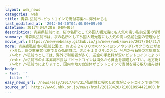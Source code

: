 ```yaml
---
layout: web_news
categories: web
title: 青森-弘前市-ビットコインで寄付募集へ-海外からも
last_modified_at: '2017-04-20T04:40:00+09:00'
datetime: 2017年04月20日 04時40分
description: 青森県弘前市は、桜の名所として外国人観光客にも人気の高い弘前公園の管理などにかかる費用について、海外の利用者が多い仮想通貨の「ビットコイン」で国内外から広く寄付を募る方針を固め、自治体による仮想通貨の新たな活用例として注目されます。
summary: 青森県弘前市は、桜の名所として外国人観光客にも人気の高い弘前公園の管理などにかかる費用について、海外の利用者が多い仮想通貨の「ビットコイン」で国内外から広く寄付を募る方針を固め、自治体による仮想通貨の新たな活用例として注目されます。
movie_url: https://newswebeasy.github.io/ja/news/web/movie/2017/04/21/k10010954421000.mp4
more: 青森県弘前市の弘前公園は、およそ２６００本のソメイヨシノやシダレザクラなどがあり、毎年春に開かれる「弘前さくらまつり」には国内外から多くの観光客が訪れます。<br
  />また、国の重要文化財である弘前城は、およそ１００年ぶりに、今月から石垣の大規模な解体修理が行われています。<br /><br />弘前市は、年間で数千万円かかる弘前公園の桜の管理や、今年度だけでおよそ２億円かかる弘前城の石垣を修理する費用の一部について、インターネット上でやり取りする仮想通貨のビットコインで寄付を募る方針を固めました。<br
  /><br />弘前市としては、海外で利用者が多く、送金の手数料が安いビットコインによって、海外からも広く寄付を集めたい考えで、近く、ビットコインのサービス会社を通じて募集を始める計画です。<br
  /><br />弘前市の山本昇副市長は「ビットコインは海外から資金を調達しやすい。地方財政は決して豊かではなく、資金調達の手段の多様化が求められる中、大きなメリットがあると思う」と話しています。<br
  /><br />弘前市によりますと、国内の地方自治体がビットコインで寄付を募る取り組みは初めてと見られ、仮想通貨の新たな活用例として注目されます。
body:
- text: ''
  title: ''
easy_news_url: /news/easy/2017/04/21/弘前城と桜のため市がビットコインで寄付を集める/
source_url: http://www3.nhk.or.jp/news/html/20170420/k10010954421000.html
...
```

